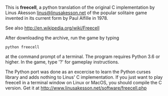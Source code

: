 This is **freecell**, a python translation of the original C implementation by Linus Akesson <linus@linusakesson.net> of the popular solitaire game invented in its current form by Paul Alfille in 1978.

See also http://en.wikipedia.org/wiki/Freecell

After downloading the archive, run the game by typing
```shell
python freecell
```
at the command prompt of a terminal. The program requires Python 3.6 or higher.
In the game, type '?' for gameplay instructions.

The Python port was done as an excercise to learn the Python curses library and
adds nothing to Linus' C implementation. If you just want to play freecell in a
terminal window on Linux or MacOS, you should compile the C version. Get it at
http://www.linusakesson.net/software/freecell.php

